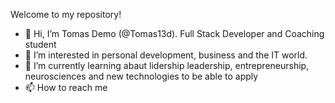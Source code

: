 Welcome to my repository! 

- 👋 Hi, I’m Tomas Demo (@Tomas13d). Full Stack Developer and Coaching student
- 👀 I’m interested in personal development, business and the IT world.
- 🌱 I’m currently learning abaut lidership leadership, entrepreneurship, neurosciences and new technologies to be able to apply
- 📫 How to reach me


